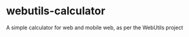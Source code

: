 webutils-calculator
===================

A simple calculator for web and mobile web, as per the WebUtils project

